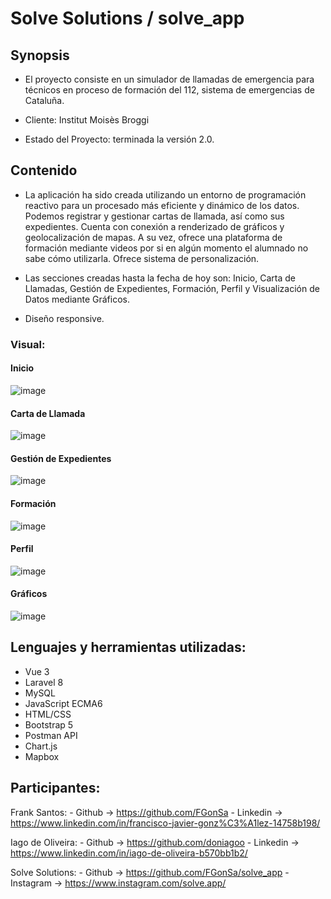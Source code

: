 # Solve Solutions / solve_app

## Synopsis

* El proyecto consiste en un simulador de llamadas de emergencia para técnicos en proceso de formación del 112, sistema de emergencias de Cataluña.

* Cliente: Institut Moisès Broggi

* Estado del Proyecto: terminada la versión 2.0.

## Contenido

* La aplicación ha sido creada utilizando un entorno de programación reactivo para un procesado más eficiente y dinámico de los datos. Podemos registrar y gestionar cartas de llamada, así como sus expedientes. Cuenta con conexión a renderizado de gráficos y geolocalización de mapas. A su vez, ofrece una plataforma de formación mediante videos por si en algún momento el alumnado no sabe cómo utilizarla. Ofrece sistema de personalización.

* Las secciones creadas hasta la fecha de hoy son: Inicio, Carta de Llamadas, Gestión de Expedientes, Formación, Perfil y Visualización de Datos mediante Gráficos.

* Diseño responsive.

### Visual:

#### Inicio
![image](https://user-images.githubusercontent.com/91599970/164946370-2303946e-010f-4639-aa54-3f3339ad366c.png)

#### Carta de Llamada
![image](https://user-images.githubusercontent.com/91599970/164946397-70249073-8c7c-41ab-a5fa-ea53c0a7bd24.png)

#### Gestión de Expedientes
![image](https://user-images.githubusercontent.com/91599970/164946547-962eacaa-bfe4-40e2-9742-b4225ba0dff3.png)

#### Formación
![image](https://user-images.githubusercontent.com/91599970/164946560-0304bc54-0d21-403a-a2f6-2ed33258acce.png)

#### Perfil
![image](https://user-images.githubusercontent.com/91599970/164946572-eadfebe1-ffce-46a2-ab88-1fda5d23237a.png)

#### Gráficos
![image](https://user-images.githubusercontent.com/91599970/164946578-aff03277-0444-470c-b346-5b2a16f62e83.png)



## Lenguajes y herramientas utilizadas:

* Vue 3
* Laravel 8
* MySQL
* JavaScript ECMA6
* HTML/CSS
* Bootstrap 5
* Postman API
* Chart.js
* Mapbox

## Participantes:

Frank Santos: 
    - Github -> https://github.com/FGonSa
    - Linkedin -> https://www.linkedin.com/in/francisco-javier-gonz%C3%A1lez-14758b198/

Iago de Oliveira: 
    - Github -> https://github.com/doniagoo
    - Linkedin -> https://www.linkedin.com/in/iago-de-oliveira-b570bb1b2/

Solve Solutions: 
    - Github -> https://github.com/FGonSa/solve_app
    - Instagram -> https://www.instagram.com/solve.app/
